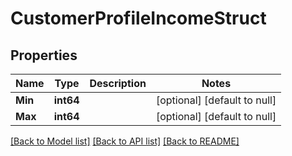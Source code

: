 # CustomerProfileIncomeStruct

## Properties
Name | Type | Description | Notes
------------ | ------------- | ------------- | -------------
**Min** | **int64** |  | [optional] [default to null]
**Max** | **int64** |  | [optional] [default to null]

[[Back to Model list]](../README.md#documentation-for-models) [[Back to API list]](../README.md#documentation-for-api-endpoints) [[Back to README]](../README.md)


